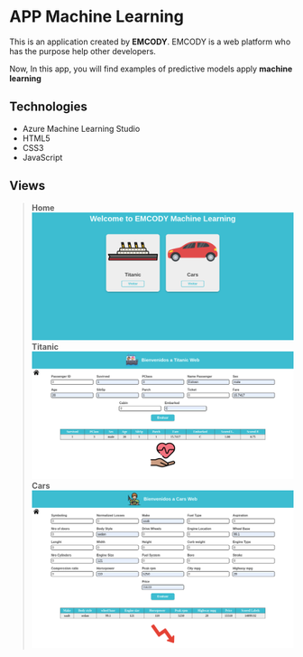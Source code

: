 # **APP Machine Learning**

This is an application created by **EMCODY**. EMCODY is a web platform who has the purpose help other developers.

Now, In this app, you will find examples of predictive models apply **machine learning**

## **Technologies**

- Azure Machine Learning Studio
- HTML5
- CSS3
- JavaScript

## **Views**

> **Home** ![view home](./images/view_home.png) **Titanic** ![view titanic](./images/view_titanic.png) **Cars** ![view cars](./images/view_cars.png)
